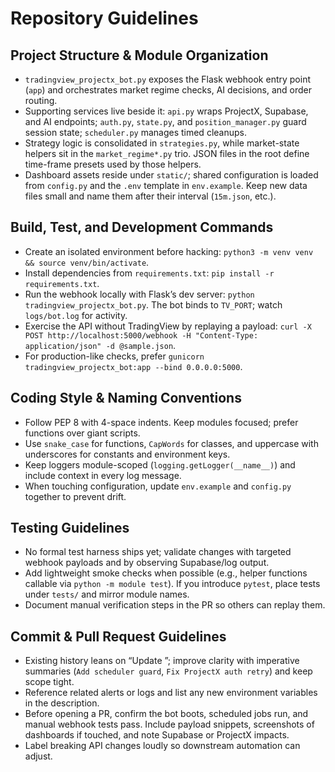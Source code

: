 # Repository Guidelines

## Project Structure & Module Organization
- `tradingview_projectx_bot.py` exposes the Flask webhook entry point (`app`) and orchestrates market regime checks, AI decisions, and order routing.
- Supporting services live beside it: `api.py` wraps ProjectX, Supabase, and AI endpoints; `auth.py`, `state.py`, and `position_manager.py` guard session state; `scheduler.py` manages timed cleanups.
- Strategy logic is consolidated in `strategies.py`, while market-state helpers sit in the `market_regime*.py` trio. JSON files in the root define time-frame presets used by those helpers.
- Dashboard assets reside under `static/`; shared configuration is loaded from `config.py` and the `.env` template in `env.example`. Keep new data files small and name them after their interval (`15m.json`, etc.).

## Build, Test, and Development Commands
- Create an isolated environment before hacking: `python3 -m venv venv && source venv/bin/activate`.
- Install dependencies from `requirements.txt`: `pip install -r requirements.txt`.
- Run the webhook locally with Flask’s dev server: `python tradingview_projectx_bot.py`. The bot binds to `TV_PORT`; watch `logs/bot.log` for activity.
- Exercise the API without TradingView by replaying a payload: `curl -X POST http://localhost:5000/webhook -H "Content-Type: application/json" -d @sample.json`.
- For production-like checks, prefer `gunicorn tradingview_projectx_bot:app --bind 0.0.0.0:5000`.

## Coding Style & Naming Conventions
- Follow PEP 8 with 4-space indents. Keep modules focused; prefer functions over giant scripts.
- Use `snake_case` for functions, `CapWords` for classes, and uppercase with underscores for constants and environment keys.
- Keep loggers module-scoped (`logging.getLogger(__name__)`) and include context in every log message.
- When touching configuration, update `env.example` and `config.py` together to prevent drift.

## Testing Guidelines
- No formal test harness ships yet; validate changes with targeted webhook payloads and by observing Supabase/log output.
- Add lightweight smoke checks when possible (e.g., helper functions callable via `python -m module test`). If you introduce `pytest`, place tests under `tests/` and mirror module names.
- Document manual verification steps in the PR so others can replay them.

## Commit & Pull Request Guidelines
- Existing history leans on “Update <file>”; improve clarity with imperative summaries (`Add scheduler guard`, `Fix ProjectX auth retry`) and keep scope tight.
- Reference related alerts or logs and list any new environment variables in the description.
- Before opening a PR, confirm the bot boots, scheduled jobs run, and manual webhook tests pass. Include payload snippets, screenshots of dashboards if touched, and note Supabase or ProjectX impacts.
- Label breaking API changes loudly so downstream automation can adjust.
